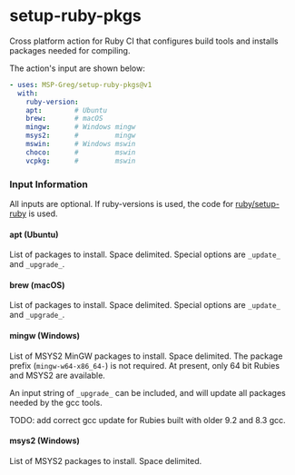 # setup-ruby-pkgs

Cross platform action for Ruby CI that configures build tools and installs packages needed for compiling.

The action's input are shown below:

```yaml
- uses: MSP-Greg/setup-ruby-pkgs@v1
  with:
    ruby-version:
    apt:        # Ubuntu
    brew:       # macOS
    mingw:      # Windows mingw
    msys2:      #         mingw
    mswin:      # Windows mswin
    choco:      #         mswin
    vcpkg:      #         mswin
```

### Input Information

All inputs are optional.  If ruby-versions is used, the code for [ruby/setup-ruby](https://github.com/ruby/setup-ruby) is used.

#### apt (Ubuntu)

List of packages to install.  Space delimited. Special options are `_update_` and `_upgrade_`.

#### brew (macOS)

List of packages to install.  Space delimited. Special options are `_update_` and `_upgrade_`.


#### mingw (Windows)

List of MSYS2 MinGW packages to install.  Space delimited.  The package prefix (`mingw-w64-x86_64-`) is not required.  At present, only 64 bit Rubies and MSYS2 are available.

An input string of `_upgrade_` can be included, and will update all packages needed by the gcc tools.

TODO: add correct gcc update for Rubies built with older 9.2 and 8.3 gcc.

#### msys2 (Windows)

List of MSYS2 packages to install.  Space delimited.
